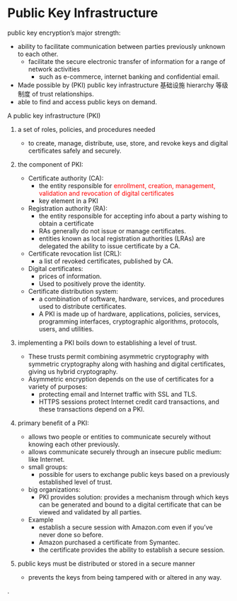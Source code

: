 

# Public Key Infrastructure 


public key encryption’s major strength: 
- ability to facilitate communication between parties previously unknown to each other. 
  - facilitate the secure electronic transfer of information for a range of network activities 
    - such as e-commerce, internet banking and confidential email. 
- Made possible by (PKI) public key infrastructure 基础设施 hierarchy 等级制度 of trust relationships.
- able to find and access public keys on demand.

A public key infrastructure (PKI)
1. a set of roles, policies, and procedures needed 
   - to create, manage, distribute, use, store, and revoke keys and digital certificates safely and securely.

2. the component of PKI:
   - Certificate authority (CA): 
     - the entity responsible for <font color=red> enrollment, creation, management, validation and revocation of digital certificates </font>
     - key element in a PKI
   - Registration authority (RA): 
     - the entity responsible for accepting info about a party wishing to obtain a certificate
     - RAs generally do not issue or manage certificates.
     - entities known as local registration authorities (LRAs) are delegated the ability to issue certificate by a CA.
   - Certificate revocation list (CRL): 
     - a list of revoked certificates, published by CA.
   - Digital certificates: 
     - prices of information. 
     - Used to positively prove the identity.
   - Certificate distribution system: 
     - a combination of software, hardware, services, and procedures used to distribute certificates.
     - A PKI is made up of hardware, applications, policies, services, programming interfaces, cryptographic algorithms, protocols, users, and utilities. 

3. implementing a PKI boils down to establishing a level of trust.  
   - These trusts permit combining asymmetric cryptography with symmetric cryptography along with hashing and digital certificates, giving us hybrid cryptography.
   - Asymmetric encryption depends on the use of certificates for a variety of purposes:
     - protecting email and Internet traffic with SSL and TLS. 
     - HTTPS sessions protect Internet credit card transactions, and these transactions depend on a PKI.

4. primary benefit of a PKI: 
   - allows two people or entities to communicate securely without knowing each other previously.
   - allows communicate securely through an insecure public medium: like Internet.
   - small groups: 
     - possible for users to exchange public keys based on a previously established level of trust.
   - big organizations: 
     - PKI provides solution: provides a mechanism through which keys can be generated and bound to a digital certificate that can be viewed and validated by all parties.
   - Example
     - establish a secure session with Amazon.com even if you’ve never done so before. 
     - Amazon purchased a certificate from Symantec. 
     - the certificate provides the ability to establish a secure session.


5. public keys must be distributed or stored in a secure manner
   - prevents the keys from being tampered with or altered in any way.
 








.